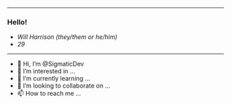 ----

### Hello!
- *Will Harrison (they/them or he/him)*
- *29*

----


- 👋 Hi, I’m @SigmaticDev
- 👀 I’m interested in ...
- 🌱 I’m currently learning ...
- 💞️ I’m looking to collaborate on ...
- 📫 How to reach me ...

<!---
SigmaticDev/SigmaticDev is a ✨ special ✨ repository because its `README.md` (this file) appears on your GitHub profile.
You can click the Preview link to take a look at your changes.
--->
